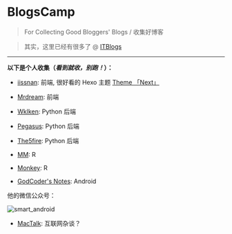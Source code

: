# BlogsCamp

> For Collecting Good Bloggers' Blogs / 收集好博客

> 其实，这里已经有很多了 @ [ITBlogs](https://github.com/csarron/ITBlogs)

---

**以下是个人收集（*看到就收，别跑！*）：**

- [iissnan](http://notes.iissnan.com/): 前端, 很好看的 Hexo 主题 [Theme 「Next」](http://theme-next.iissnan.com/)

- [Mrdream](http://mrdream.xyz/): 前端

- [Wklken](http://www.wklken.me/): Python 后端

- [Pegasus](http://ningning.today/): Python 后端

- [The5fire](http://the5fire.com): Python 后端

- [MM](http://papacochon.com/): R

- [Monkey](http://monkey0105.github.io/): R

- [GodCoder's Notes](http://godcoder.me/about/): Android

他的微信公众号：

![smart_android](http://7xsgef.com1.z0.glb.clouddn.com/loongggqrcode_for_gh_f926f0011273_344.jpg)


- [MacTalk](http://macshuo.com/): 互联网杂谈？
